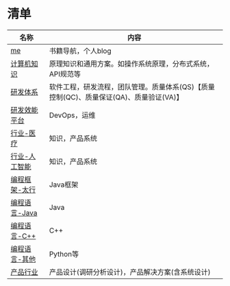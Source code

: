 # 清单
| 名称 | 内容 |
| - | - |
| [me](https://me.wangyaqi.cn/) | 书籍导航，个人blog |
| [计算机知识](https://tech.wangyaqi.cn/) | 原理知识和通用方案。如操作系统原理，分布式系统，API规范等 |
| [研发体系](https://rd.wangyaqi.cn/) | 软件工程，研发流程，团队管理。质量体系(QS)【质量控制(QC)、质量保证(QA)、质量验证(VA)】 |
| [研发效能平台](https://devops.wangyaqi.cn/) | DevOps，运维 |
| [行业-医疗](https://medical.wangyaqi.cn/) | 知识，产品系统 |
| [行业-人工智能](https://ai.wangyaqi.cn/) | 知识，产品系统 |
| [编程框架-太行](https://taihang.wangyaqi.cn/) | Java框架 |
| [编程语言-Java](https://java.wangyaqi.cn/) | Java |
| [编程语言-C++](https://cpp.wangyaqi.cn/) | C++ |
| [编程语言-其他](https://pl.wangyaqi.cn/) | Python等 |
| [产品行业](https://product.wangyaqi.cn/) | 产品设计(调研分析设计)，产品解决方案(含系统设计) |
